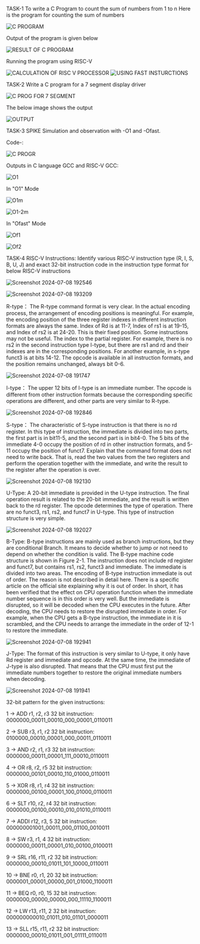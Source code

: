 TASK-1 
To write a C Program to count the sum of numbers from 1 to n
Here is the program for counting the sum of numbers

![C PROGRAM](https://github.com/kavithareddy1706/TASK-1/assets/173707290/0a146378-fa6a-4fd3-a664-de07930febaa)

Output of the program is given below

![RESULT OF C PROGRAM](https://github.com/kavithareddy1706/TASK-1/assets/173707290/6d02b966-a7ba-4778-86d4-95e8acbf2df7)

Running the program using RISC-V

![CALCULATION OF RISC V PROCESSOR](https://github.com/kavithareddy1706/TASK-1/assets/173707290/6851096b-57e3-4e27-ac75-b97c0bdc0b18)
![USING FAST INSTURCTIONS](https://github.com/kavithareddy1706/TASK-1/assets/173707290/d26e3533-153d-42f9-af78-c9f335e7e702)

TASK-2
Write a C program for a 7 segment display driver

![C PROG FOR 7 SEGMENT](https://github.com/kavithareddy1706/TASK-1/assets/173707290/a36bc53e-8019-4a9c-8758-3e3adcedf0a2)

The below image shows the output

![OUTPUT](https://github.com/kavithareddy1706/TASK-1/assets/173707290/a46c8944-1199-4e75-808e-b77004d54952)

TASK-3
SPIKE Simulation and observation with -O1 and -Ofast.

Code-:

![C PROGR](https://github.com/kavithareddy1706/TASK-1/assets/173707290/208da79d-7b41-4a11-af97-02d07c80a749)

Outputs in C language GCC and RISC-V GCC:

![O1](https://github.com/kavithareddy1706/TASK-1/assets/173707290/347dbd02-296c-4af2-bdfd-b6bbd17cbad0)

In "O1" Mode

![O1m](https://github.com/kavithareddy1706/TASK-1/assets/173707290/e9210af2-8531-431d-945d-8a878c9b8e58)

![O1-2m](https://github.com/kavithareddy1706/TASK-1/assets/173707290/bd227202-cbec-440b-8970-11a91025ed87)

In "Ofast" Mode

![Of1](https://github.com/kavithareddy1706/TASK-1/assets/173707290/801a492e-25cb-48b1-af0f-3083f04c6f5d)

![Of2](https://github.com/kavithareddy1706/TASK-1/assets/173707290/e2151f00-5754-4298-a5d8-6b9097bcc568)

TASK-4
RISC-V Instructions:
Identify various RISC-V instruction type (R, I, S, B, U, J) and exact 32-bit instruction code in the instruction type format for below RISC-V instructions 

![Screenshot 2024-07-08 192546](https://github.com/kavithareddy1706/TASK-1/assets/173707290/98e91c13-93f6-4b2c-94b2-cd12dafadd55)


![Screenshot 2024-07-08 193209](https://github.com/kavithareddy1706/TASK-1/assets/173707290/738647e4-4c75-4452-a57f-70d1827a03fe)

 
R-type：
The R-type command format is very clear. In the actual encoding process, the arrangement of encoding positions is meaningful. For example, the encoding position of the three register indexes in different instruction formats are always the same. Index of Rd is at 11-7, Index of rs1 is at 19-15, and Index of rs2 is at 24-20. This is their fixed position. Some instructions may not be useful. The index to the partial register. For example, there is no rs2 in the second instruction type I-type, but there are rs1 and rd and their indexes are in the corresponding positions. For another example, in s-type funct3 is at bits 14-12. The opcode is available in all instruction formats, and the position remains unchanged, always bit 0-6.

![Screenshot 2024-07-08 191747](https://github.com/kavithareddy1706/TASK-1/assets/173707290/23ce93ab-c388-463b-b966-208165af79bb)


I-type：
The upper 12 bits of I-type is an immediate number. The opcode is different from other instruction formats because the corresponding specific operations are different, and other parts are very similar to R-type.

![Screenshot 2024-07-08 192846](https://github.com/kavithareddy1706/TASK-1/assets/173707290/5ecddf03-1c33-4095-b810-f6c5d011efc1)


S-type：
The characteristic of S-type instruction is that there is no rd register. In this type of instruction, the immediate is divided into two parts, the first part is in bit11-5, and the second part is in bit4-0. The 5 bits of the immediate 4-0 occupy the position of rd in other instruction formats, and 5-11 occupy the position of funct7. Explain that the command format does not need to write back. That is, read the two values from the two registers and perform the operation together with the immediate, and write the result to the register after the operation is over.

![Screenshot 2024-07-08 192130](https://github.com/kavithareddy1706/TASK-1/assets/173707290/64a896f9-d4a7-41c3-bbb5-6330449f6471)


U-Type:
A 20-bit immediate is provided in the U-type instruction. The final operation result is related to the 20-bit immediate, and the result is written back to the rd register. The opcode determines the type of operation. There are no funct3, rs1, rs2, and funct7 in U-type. This type of instruction structure is very simple.

![Screenshot 2024-07-08 192027](https://github.com/kavithareddy1706/TASK-1/assets/173707290/1d667757-8091-43c4-b641-1fcf0a2f539b)


B-Type: 
B-type instructions are mainly used as branch instructions, but they are conditional Branch. It means to decide whether to jump or not need to depend on whether the condition is valid. The B-type machine code structure is shown in Figure 2-1. The instruction does not include rd register and funct7, but contains rs1, rs2, funct3 and immediate. The immediate is divided into two areas. The encoding of B-type instruction immediate is out of order. The reason is not described in detail here. There is a specific article on the official site explaining why it is out of order. In short, it has been verified that the effect on CPU operation function when the immediate number sequence is in this order is very well. But the immediate is disrupted, so it will be decoded when the CPU executes in the future. After decoding, the CPU needs to restore the disrupted immediate in order. For example, when the CPU gets a B-type instruction, the immediate in it is scrambled, and the CPU needs to arrange the immediate in the order of 12-1 to restore the immediate.

![Screenshot 2024-07-08 192941](https://github.com/kavithareddy1706/TASK-1/assets/173707290/c0dd9fd8-68c2-4fae-afeb-c3c02a8e5869)


J-Type:
The format of this instruction is very similar to U-type, it only have Rd register and immediate and opcode. At the same time, the immediate of J-type is also disrupted. That means that the CPU must first put the immediate numbers together to restore the original immediate numbers when decoding.

![Screenshot 2024-07-08 191941](https://github.com/kavithareddy1706/TASK-1/assets/173707290/c56807d8-65dc-4f23-80d6-aa7cacc30363)

32-bit pattern for the given instructions:

1 -> ADD r1, r2, r3
     32 bit instruction: 0000000_00011_00010_000_00001_0110011

2 -> SUB r3, r1, r2
     32 bit instruction: 0100000_00010_00001_000_00011_0110011

3 -> AND r2, r1, r3
     32 bit instruction: 0000000_00011_00001_111_00010_0110011

4 -> OR r8, r2, r5
     32 bit instruction: 0000000_00101_00010_110_01000_0110011

5 -> XOR r8, r1, r4
     32 bit instruction: 0000000_00100_00001_100_01000_0110011

6 -> SLT r10, r2, r4
     32 bit instruction: 0000000_00100_00010_010_01010_0110011

7 -> ADDI r12, r3, 5
     32 bit instruction: 000000001001_00011_000_01100_0010011

8 -> SW r3, r1, 4
     32 bit instruction: 0000000_00011_00001_010_00100_0100011

9 -> SRL r16, r11, r2
     32 bit instruction: 0000000_00010_01011_101_10000_0110011

10 -> BNE r0, r1, 20
      32 bit instruction: 0000001_00001_00000_001_01000_1100011

11 -> BEQ r0, r0, 15
      32 bit instruction: 0000000_00000_00000_000_11110_1100011

12 -> LW r13, r11, 2
      32 bit instruction: 000000000010_01011_010_01101_0000011

13 -> SLL r15, r11, r2
      32 bit instruction: 0000000_00010_01011_001_01111_0110011

